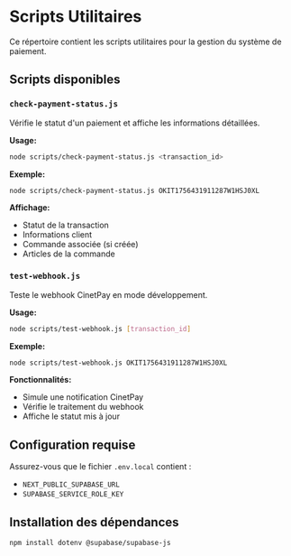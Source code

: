 # Scripts Utilitaires

Ce répertoire contient les scripts utilitaires pour la gestion du système de paiement.

## Scripts disponibles

### `check-payment-status.js`
Vérifie le statut d'un paiement et affiche les informations détaillées.

**Usage:**
```bash
node scripts/check-payment-status.js <transaction_id>
```

**Exemple:**
```bash
node scripts/check-payment-status.js OKIT1756431911287W1HSJ0XL
```

**Affichage:**
- Statut de la transaction
- Informations client
- Commande associée (si créée)
- Articles de la commande

### `test-webhook.js`
Teste le webhook CinetPay en mode développement.

**Usage:**
```bash
node scripts/test-webhook.js [transaction_id]
```

**Exemple:**
```bash
node scripts/test-webhook.js OKIT1756431911287W1HSJ0XL
```

**Fonctionnalités:**
- Simule une notification CinetPay
- Vérifie le traitement du webhook
- Affiche le statut mis à jour

## Configuration requise

Assurez-vous que le fichier `.env.local` contient :
- `NEXT_PUBLIC_SUPABASE_URL`
- `SUPABASE_SERVICE_ROLE_KEY`

## Installation des dépendances

```bash
npm install dotenv @supabase/supabase-js
```
